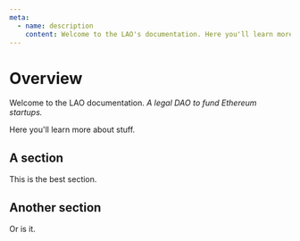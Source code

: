 ```yaml
---
meta:
  - name: description
    content: Welcome to the LAO's documentation. Here you'll learn more about The LAO.
---
```


# Overview

Welcome to the LAO documentation. _A legal DAO to fund Ethereum startups._

Here you'll learn more about stuff.

## A section

This is the best section.

## Another section

Or is it.
